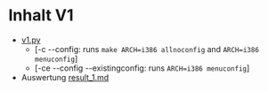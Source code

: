 # Inhalt V1

* [v1.py](v1.py)
    * [-c --config: runs `make ARCH=i386 allnoconfig` and `ARCH=i386 menuconfig`]
    * [-ce --config --existingconfig: runs `ARCH=i386 menuconfig`]
* Auswertung [result_1.md](result_1.md)

